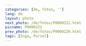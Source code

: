 ```yaml
---
categories: [de, fotos, '']
lang: de
layout: photo
next_photo: /de/fotos/P0000222.html
picname: P0000221
prev_photo: /de/fotos/P0000220.html
tags: [Ingo, Purzel]
---
```


